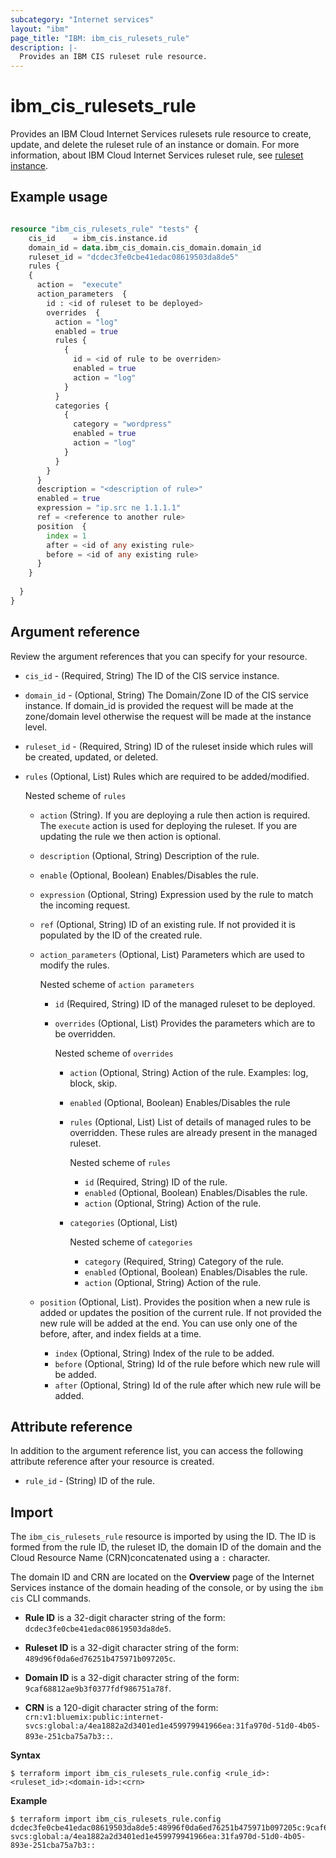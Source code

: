 ```yaml
---
subcategory: "Internet services"
layout: "ibm"
page_title: "IBM: ibm_cis_rulesets_rule"
description: |-
  Provides an IBM CIS ruleset rule resource.
---
```


# ibm_cis_rulesets_rule
Provides an IBM Cloud Internet Services rulesets rule resource to create, update, and delete the ruleset rule of an instance or domain. For more information, about IBM Cloud Internet Services ruleset rule, see [ruleset instance]().

## Example usage

```terraform

resource "ibm_cis_rulesets_rule" "tests" {
    cis_id    = ibm_cis.instance.id
    domain_id = data.ibm_cis_domain.cis_domain.domain_id
    ruleset_id = "dcdec3fe0cbe41edac08619503da8de5"
    rules {
    {
      action =  "execute"
      action_parameters  {
        id : <id of ruleset to be deployed>
        overrides  {
          action = "log"
          enabled = true
          rules {
            {
              id = <id of rule to be overriden>
              enabled = true
              action = "log"
            }
          }
          categories {
            {
              category = "wordpress"
              enabled = true
              action = "log"
            }
          }
        }
      }
      description = "<description of rule>"
      enabled = true
      expression = "ip.src ne 1.1.1.1"
      ref = <reference to another rule>
      position  {
        index = 1
        after = <id of any existing rule>
        before = <id of any existing rule>
      }
    }
    
  }
}
```

## Argument reference
Review the argument references that you can specify for your resource. 

- `cis_id` - (Required, String) The ID of the CIS service instance.
- `domain_id` - (Optional, String) The Domain/Zone ID of the CIS service instance. If domain_id is provided the request will be made at the zone/domain level otherwise the  request will be made at the instance level.
- `ruleset_id` - (Required, String) ID of the ruleset inside which rules will be created, updated, or deleted.
- `rules` (Optional, List) Rules which are required to be added/modified.
  
  Nested scheme of `rules`
    - `action` (String). If you are deploying a rule then action is required. The `execute` action is used for deploying the ruleset. If you are updating the rule we then action is optional.
    - `description` (Optional, String) Description of the rule.
    - `enable` (Optional, Boolean) Enables/Disables the rule.
    - `expression` (Optional, String) Expression used by the rule to match the incoming request.
    - `ref` (Optional, String) ID of an existing rule. If not provided it is populated by the ID of the created rule.
    - `action_parameters` (Optional, List) Parameters which are used to modify the rules.
    
      Nested scheme of `action parameters`
      - `id` (Required, String) ID of the managed ruleset to be deployed.
      - `overrides` (Optional, List) Provides the parameters which are to be overridden.

        Nested scheme of `overrides`
        - `action` (Optional, String) Action of the rule. Examples: log, block, skip.
        - `enabled` (Optional, Boolean) Enables/Disables the rule
        - `rules` (Optional, List) List of details of managed rules to be overridden. These rules are already present in the managed ruleset.

          Nested scheme of `rules`
          - `id` (Required, String) ID of the rule.
          - `enabled` (Optional, Boolean) Enables/Disables the rule.
          - `action` (Optional, String) Action of the rule.
        - `categories` (Optional, List)
          
          Nested scheme of `categories`
          - `category` (Required, String) Category of the rule.
          - `enabled` (Optional, Boolean) Enables/Disables the rule.
          - `action` (Optional, String) Action of the rule.
    - `position` (Optional, List). Provides the position when a new rule is added or updates the position of the current rule. If not provided the new rule will be added at the end. You can use only one of the before, after, and index fields at a time.
      - `index` (Optional, String) Index of the rule to be added. 
      - `before` (Optional, String) Id of the rule before which new rule will be added. 
      - `after` (Optional, String) Id of the rule after which new rule will be added.

        

## Attribute reference
In addition to the argument reference list, you can access the following attribute reference after your resource is created.

- `rule_id` - (String) ID of the rule. 


## Import
The `ibm_cis_rulesets_rule` resource is imported by using the ID. The ID is formed from the rule ID, the ruleset ID, the domain ID of the domain and the Cloud Resource Name (CRN)concatenated  using a `:` character.

The domain ID and CRN are located on the **Overview** page of the Internet Services instance of the domain heading of the console, or by using the `ibm cis` CLI commands.

- **Rule ID** is a 32-digit character string of the form: `dcdec3fe0cbe41edac08619503da8de5`.

- **Ruleset ID** is a 32-digit character string of the form: `489d96f0da6ed76251b475971b097205c`.

- **Domain ID** is a 32-digit character string of the form: `9caf68812ae9b3f0377fdf986751a78f`.

- **CRN** is a 120-digit character string of the form: `crn:v1:bluemix:public:internet-svcs:global:a/4ea1882a2d3401ed1e459979941966ea:31fa970d-51d0-4b05-893e-251cba75a7b3::`.

**Syntax**

```
$ terraform import ibm_cis_rulesets_rule.config <rule_id>:<ruleset_id>:<domain-id>:<crn>
```

**Example**

```
$ terraform import ibm_cis_rulesets_rule.config dcdec3fe0cbe41edac08619503da8de5:48996f0da6ed76251b475971b097205c:9caf68812ae9b3f0377fdf986751a78f:crn:v1:bluemix:public:internet-svcs:global:a/4ea1882a2d3401ed1e459979941966ea:31fa970d-51d0-4b05-893e-251cba75a7b3::
```
